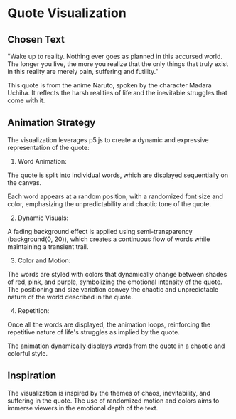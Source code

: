 # Quote Visualization

## Chosen Text
"Wake up to reality. Nothing ever goes as planned in this accursed world. The longer you live, the more you realize that the only things that truly exist in this reality are merely pain, suffering and futility."

This quote is from the anime Naruto, spoken by the character Madara Uchiha. It reflects the harsh realities of life and the inevitable struggles that come with it.

## Animation Strategy
The visualization leverages p5.js to create a dynamic and expressive representation of the quote:

1. Word Animation:

The quote is split into individual words, which are displayed sequentially on the canvas.

Each word appears at a random position, with a randomized font size and color, emphasizing the unpredictability and chaotic tone of the quote.

2. Dynamic Visuals:

A fading background effect is applied using semi-transparency (background(0, 20)), which creates a continuous flow of words while maintaining a transient trail.

3. Color and Motion:

The words are styled with colors that dynamically change between shades of red, pink, and purple, symbolizing the emotional intensity of the quote.
The positioning and size variation convey the chaotic and unpredictable nature of the world described in the quote.

4. Repetition:

Once all the words are displayed, the animation loops, reinforcing the repetitive nature of life's struggles as implied by the quote.

The animation dynamically displays words from the quote in a chaotic and colorful style.

## Inspiration
The visualization is inspired by the themes of chaos, inevitability, and suffering in the quote. The use of randomized motion and colors aims to immerse viewers in the emotional depth of the text.
